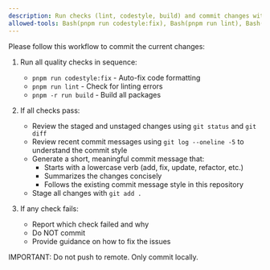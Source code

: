 ```yaml
---
description: Run checks (lint, codestyle, build) and commit changes with meaningful message
allowed-tools: Bash(pnpm run codestyle:fix), Bash(pnpm run lint), Bash(pnpm -r run build), Bash(git status), Bash(git diff:*), Bash(git log:*), Bash(git add:*), Bash(git commit:*)
---
```


Please follow this workflow to commit the current changes:

1. Run all quality checks in sequence:
   - `pnpm run codestyle:fix` - Auto-fix code formatting
   - `pnpm run lint` - Check for linting errors
   - `pnpm -r run build` - Build all packages

2. If all checks pass:
   - Review the staged and unstaged changes using `git status` and `git diff`
   - Review recent commit messages using `git log --oneline -5` to understand the commit style
   - Generate a short, meaningful commit message that:
     - Starts with a lowercase verb (add, fix, update, refactor, etc.)
     - Summarizes the changes concisely
     - Follows the existing commit message style in this repository
   - Stage all changes with `git add .`


3. If any check fails:
   - Report which check failed and why
   - Do NOT commit
   - Provide guidance on how to fix the issues

IMPORTANT: Do not push to remote. Only commit locally.
